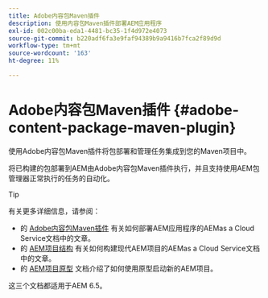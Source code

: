 ```yaml
---
title: Adobe内容包Maven插件
description: 使用内容包Maven插件部署AEM应用程序
exl-id: 002c00ba-eda1-4481-bc35-1f4d972e4073
source-git-commit: b220adf6fa3e9faf94389b9a9416b7fca2f89d9d
workflow-type: tm+mt
source-wordcount: '163'
ht-degree: 11%

---
```


# Adobe内容包Maven插件 {#adobe-content-package-maven-plugin}

使用Adobe内容包Maven插件将包部署和管理任务集成到您的Maven项目中。

将已构建的包部署到AEM由Adobe内容包Maven插件执行，并且支持使用AEM包管理器正常执行的任务的自动化。

>[!TIP]
>
>有关更多详细信息，请参阅：
>
>* 的 [Adobe内容包Maven插件](https://experienceleague.adobe.com/docs/experience-manager-cloud-service/implementing/developer-tools/maven-plugin.html?lang=en#developer-tools) 有关如何部署AEM应用程序的AEMas a Cloud Service文档中的文章。
>* 的 [AEM项目结构](https://docs.adobe.com/content/help/zh-Hans/experience-manager-cloud-service/implementing/developing/aem-project-content-package-structure.html) 有关如何构建现代AEM项目的AEMas a Cloud Service文档中的文章。
>* 的 [AEM项目原型](https://docs.adobe.com/content/help/zh-Hans/experience-manager-core-components/using/developing/archetype/overview.html) 文档介绍了如何使用原型启动新的AEM项目。
>
>这三个文档都适用于AEM 6.5。
